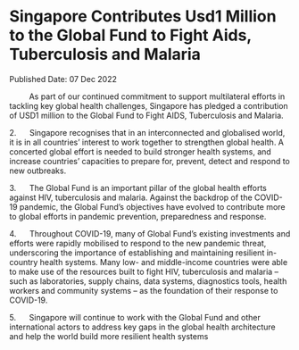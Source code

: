 <html>
    <meta http-equiv="Content-Type" content="text/html; charset=utf-8"/>
    <meta charset="utf-8"/>
    <title>Singapore Contributes Usd1 Million to the Global Fund  to Fight Aids, Tuberculosis and Malaria</title>
    <body><h1>Singapore Contributes Usd1 Million to the Global Fund  to Fight Aids, Tuberculosis and Malaria</h1>
    <p>Published Date: 07 Dec 2022</p> <p>&nbsp; &nbsp; &nbsp; &nbsp; &nbsp;As part of our continued commitment to support multilateral efforts in tackling key global health challenges, Singapore has pledged a contribution of USD1 million to the Global Fund to Fight AIDS, Tuberculosis and Malaria.</p><p>2.&nbsp; &nbsp; &nbsp; Singapore recognises that in an interconnected and globalised world, it is in all countries’ interest to work together to strengthen global health. A concerted global effort is needed to build stronger health systems, and increase countries’ capacities to prepare for, prevent, detect and respond to new outbreaks.</p><p>3.&nbsp; &nbsp; &nbsp; The Global Fund is an important pillar of the global health efforts against HIV, tuberculosis and malaria. Against the backdrop of the COVID-19 pandemic, the Global Fund’s objectives have evolved to contribute more to global efforts in pandemic prevention, preparedness and response.</p><p>4.&nbsp; &nbsp; &nbsp; Throughout COVID-19, many of Global Fund’s existing investments and efforts were rapidly mobilised to respond to the new pandemic threat, underscoring the importance of establishing and maintaining resilient in-country health systems. Many low- and middle-income countries were able to make use of the resources built to fight HIV, tuberculosis and malaria – such as laboratories, supply chains, data systems, diagnostics tools, health workers and community systems – as the foundation of their response to COVID-19.</p>5.&nbsp; &nbsp; &nbsp; Singapore will continue to work with the Global Fund and other international actors to address key gaps in the global health architecture and help the world build more resilient health systems</body>
</html>